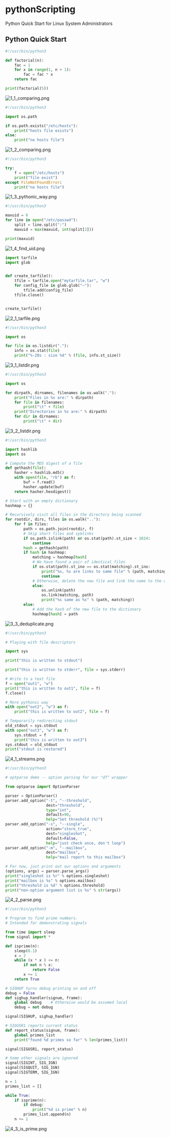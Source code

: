 # pythonScripting
Python Quick Start for Linux System Administrators

## Python Quick Start

```python
#!/usr/bin/python3

def factorial(n):
    fac = 1
    for x in range(1, n + 1):
        fac = fac * x
    return fac

print(factorial(5))
```

![1_1_comparing.png](https://github.com/ellynah/pythonScripting/blob/master/screen_shot/1_1_comparing.png)



```python
#!/usr/bin/python3

import os.path

if os.path.exists("/etc/hosts"):
    print("hosts file exists")
else:
    print("no hosts file")
```

![1_2_comparing.png](https://github.com/ellynah/pythonScripting/blob/master/screen_shot/1_2_comparing.png)


```python
#!/usr/bin/python3

try:
    f = open("/etc/hosts")
    print("file exist")
except FileNotFoundError:
    print("no hosts file")
```

![1_3_pythonic_way.png](https://github.com/ellynah/pythonScripting/blob/master/screen_shot/1_3_pythonic_way.png)


```python
#!/usr/bin/python3

maxuid = 0
for line in open("/etc/passwd"):
    split = line.split(":")
    maxuid = max(maxuid, int(split[2]))

print(maxuid)
```

![1_4_find_uid.png](https://github.com/ellynah/pythonScripting/blob/master/screen_shot/1_4_find_uid.png)

```python
import tarfile
import glob


def create_tarfile():
    tfile = tarfile.open("mytarfile.tar", "w")
    for config_file in glob.glob("~"):
        tfile.add(config_file)
    tfile.close()


create_tarfile()
```

![2_1_tarfile.png](https://github.com/ellynah/pythonScripting/blob/master/screen_shot/2_1_tarfile.png)

```python
#!/usr/bin/python3

import os

for file in os.listdir("."):
    info = os.stat(file)
    print("%-20s : size %d" % (file, info.st_size))
```

![3_1_listdir.png](https://github.com/ellynah/pythonScripting/blob/master/screen_shot/3_1_listdir.png)

```python
#!/usr/bin/python3

import os

for dirpath, dirnames, filenames in os.walk("."):
    print("Files in %s are:" % dirpath)
    for file in filenames:
        print("\t" + file)
    print("Directories in %s are:" % dirpath)
    for dir in dirnames:
        print("\t" + dir)
```

![3_2_listdir.png](https://github.com/ellynah/pythonScripting/blob/master/screen_shot/3_2_listdir.png)

```python
#!/usr/bin/python3

import hashlib
import os

# Compute the MD5 digest of a file
def gethash(file):
    hasher = hashlib.md5()
    with open(file, "rb") as f:
        buf = f.read()
        hasher.update(buf)
    return hasher.hexdigest()

# Start with an empty dictionary
hashmap = {}

# Recursively visit all files in the directory being scanned
for rootdir, dirs, files in os.walk(".."):
    for f in files:
        path = os.path.join(rootdir, f)
        # Skip short files and symlinks
        if os.path.islink(path) or os.stat(path).st_size < 1024:
            continue
        hash = gethash(path)
        if hash in hashmap:
            matching = hashmap[hash]
            # We have found a pair of identical files
            if os.stat(path).st_ino == os.stat(matching).st_ino:
                print("%s, %s are links to same file" % (path, matching))
                continue
            # Otherwise, delete the new file and link the name to the old one
            else:
                os.unlink(path)
                os.link(matching, path)
                print("%s same as %s" % (path, matching))
        else:
            # Add the hash of the new file to the dictionary
            hashmap[hash] = path


```

![3_3_deduplicate.png](https://github.com/ellynah/pythonScripting/blob/master/screen_shot/3_3_deduplicate.png)

```python
#!/usr/bin/python3

# Playing with file descriptors

import sys

print("this is written to stdout")

print("this is written to stderr", file = sys.stderr)

# Write to a text file
f = open("out1", "w")
print("this is written to out1", file = f)
f.close()

# More pythonic way
with open("out2", "w") as f:
    print("this is written to out2", file = f)

# Temporarily redirecting stdout
old_stdout = sys.stdout
with open("out3", "w") as f:
    sys.stdout = f
    print("this is written to out3")
sys.stdout = old_stdout
print("stdout is restored")
```

![4_1_streams.png](https://github.com/ellynah/pythonScripting/blob/master/screen_shot/4_1_streams.png)


```python
#!/usr/bin/python3

# optparse demo -- option parsing for our "df" wrapper

from optparse import OptionParser

parser = OptionParser()
parser.add_option("-t", "--threshold",
                  dest="threshold",
                  type="int",
                  default=90,
                  help="Set threshold (%)")
parser.add_option("-s", "--single",
                  action="store_true",
                  dest="singleshot",
                  default=False,
                  help="just check once, don't loop")
parser.add_option("-m", "--mailbox",
                  dest="mailbox",
                  help="mail report to this mailbox")

# For now, just print out our options and arguments
(options, args) = parser.parse_args()
print("singleshot is %r" % options.singleshot)
print("mailbox is %s" % options.mailbox)
print("threshold is %d" % options.threshold)
print("non-option argument list is %s" % str(args))
```

![4_2_parse.png](https://github.com/ellynah/pythonScripting/blob/master/screen_shot/4_2_parse.png)


```python
#!/usr/bin/python3

# Program to find prime numbers.
# Intended for demonstrating signals

from time import sleep
from signal import *

def isprime(n):
    sleep(0.1)
    x = 2
    while (x * x ) <= n:
        if not n % x:
            return False
        x += 1
    return True

# SIGHUP turns debug printing on and off
debug = False   
def sighup_handler(signum, frame):
    global debug    # Otherwise would be assumed local
    debug = not debug

signal(SIGHUP, sighup_handler)

# SIGUSR1 reports current status
def report_status(signum, frame):
    global primes_list
    print("found %d primes so far" % len(primes_list))

signal(SIGUSR1, report_status)

# Some other signals are ignored
signal(SIGINT, SIG_IGN)
signal(SIGQUIT, SIG_IGN)
signal(SIGTERM, SIG_IGN)

n = 1
primes_list = []

while True:
    if isprime(n):
        if debug:
            print("%d is prime" % n)
        primes_list.append(n)
    n += 1
```

![4_3_is_prime.png](https://github.com/ellynah/pythonScripting/blob/master/screen_shot/4_3_is_prime.png)




